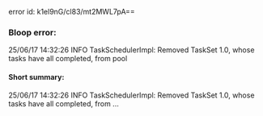 error id: k1el9nG/cl83/mt2MWL7pA==
### Bloop error:

25/06/17 14:32:26 INFO TaskSchedulerImpl: Removed TaskSet 1.0, whose tasks have all completed, from pool
#### Short summary: 

25/06/17 14:32:26 INFO TaskSchedulerImpl: Removed TaskSet 1.0, whose tasks have all completed, from ...